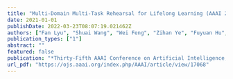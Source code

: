 ```yaml
---
title: "Multi-Domain Multi-Task Rehearsal for Lifelong Learning (AAAI 2021, 2021)"
date: 2021-01-01
publishDate: 2022-03-23T08:07:19.021462Z
authors: ["Fan Lyu", "Shuai Wang", "Wei Feng", "Zihan Ye", "Fuyuan Hu", "Song Wang"]
publication_types: ["1"]
abstract: ""
featured: false
publication: "*Thirty-Fifth AAAI Conference on Artificial Intelligence, AAAI 2021, Thirty-Third Conference on Innovative Applications of Artificial Intelligence, IAAI 2021, The Eleventh Symposium on Educational Advances in Artificial Intelligence, EAAI 2021, Virtual Event, February 2-9, 2021*"
url_pdf: "https://ojs.aaai.org/index.php/AAAI/article/view/17068"
---
```



